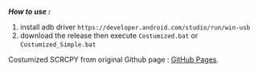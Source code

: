 ***How to use :***
1. install adb driver `https://developer.android.com/studio/run/win-usb`
2. download the release then execute `Costumized.bat` or `Costumized_Simple.bat`

   
Costumized SCRCPY from original Github page : [GitHub Pages](https://github.com/Genymobile/scrcpy).
